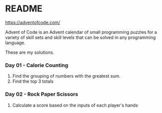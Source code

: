 
[Trans Rights are Human Rights]: #

[Protect Trans Kids]: #

# README #

https://adventofcode.com/

Advent of Code is an Advent calendar of small programming puzzles for a variety of skill sets and skill levels that can be solved in any programming language.

These are my solutions.

### Day 01 - Calorie Counting ###
1. Find the grouping of numbers with the greatest sum.
2. Find the top 3 totals

### Day 02 - Rock Paper Scissors ###
1. Calculate a score based on the inputs of each player's hands